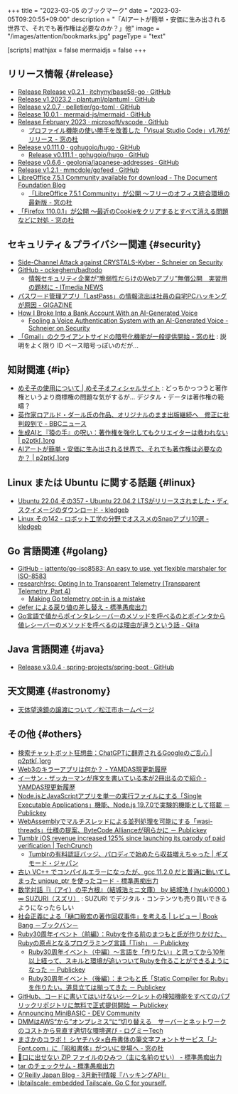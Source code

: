+++
title = "2023-03-05 のブックマーク"
date =  "2023-03-05T09:20:55+09:00"
description = "「AIアートが簡単・安価に生み出される世界で、それでも著作権は必要なのか？」他"
image = "/images/attention/bookmarks.jpg"
pageType = "text"

[scripts]
  mathjax = false
  mermaidjs = false
+++

## リリース情報 {#release}

- [Release Release v0.2.1 · itchyny/base58-go · GitHub](https://github.com/itchyny/base58-go/releases/tag/v0.2.1)
- [Release v1.2023.2 · plantuml/plantuml · GitHub](https://github.com/plantuml/plantuml/releases/tag/v1.2023.2)
- [Release v2.0.7 · pelletier/go-toml · GitHub](https://github.com/pelletier/go-toml/releases/tag/v2.0.7)
- [Release 10.0.1 · mermaid-js/mermaid · GitHub](https://github.com/mermaid-js/mermaid/releases/tag/v10.0.1)
- [Release February 2023 · microsoft/vscode · GitHub](https://github.com/microsoft/vscode/releases/tag/1.76.0)
  - [プロファイル機能の使い勝手を改善した「Visual Studio Code」v1.76がリリース - 窓の杜](https://forest.watch.impress.co.jp/docs/news/1482841.html)
- [Release v0.111.0 · gohugoio/hugo · GitHub](https://github.com/gohugoio/hugo/releases/tag/v0.111.0)
  - [Release v0.111.1 · gohugoio/hugo · GitHub](https://github.com/gohugoio/hugo/releases/tag/v0.111.1)
- [Release v0.6.6 · geolonia/japanese-addresses · GitHub](https://github.com/geolonia/japanese-addresses/releases/tag/v0.6.6)
- [Release v1.2.1 · mmcdole/gofeed · GitHub](https://github.com/mmcdole/gofeed/releases/tag/v1.2.1)
- [LibreOffice 7.5.1 Community available for download - The Document Foundation Blog](https://blog.documentfoundation.org/blog/2023/03/02/libreoffice-7-5-1-community/)
  - [「LibreOffice 7.5.1 Community」が公開 ～フリーのオフィス統合環境の最新版 - 窓の杜](https://forest.watch.impress.co.jp/docs/news/1482980.html)
- [「Firefox 110.0.1」が公開 ～最近のCookieをクリアするとすべて消える問題などに対処 - 窓の杜](https://forest.watch.impress.co.jp/docs/news/1482186.html)

## セキュリティ＆プライバシー関連 {#security}

- [Side-Channel Attack against CRYSTALS-Kyber - Schneier on Security](https://www.schneier.com/blog/archives/2023/02/side-channel-attack-against-crystals-kyber.html)
- [GitHub - ockeghem/badtodo](https://github.com/ockeghem/badtodo)
  - [情報セキュリティ企業が“脆弱性だらけのWebアプリ”無償公開　実習用の題材に - ITmedia NEWS](https://www.itmedia.co.jp/news/articles/2302/28/news211.html)
- [パスワード管理アプリ「LastPass」の情報流出は社員の自宅PCハッキングが原因 - GIGAZINE](https://gigazine.net/news/20230301-lastpass-incident/)
- [How I Broke Into a Bank Account With an AI-Generated Voice](https://www.vice.com/en/article/dy7axa/how-i-broke-into-a-bank-account-with-an-ai-generated-voice)
  - [Fooling a Voice Authentication System with an AI-Generated Voice - Schneier on Security](https://www.schneier.com/blog/archives/2023/03/fooling-a-voice-authentication-system-with-an-ai-generated-voice.html)
- [「Gmail」のクライアントサイドの暗号化機能が一般提供開始 - 窓の杜](https://forest.watch.impress.co.jp/docs/news/1482875.html) : 説明をよく限り ID ベース暗号っぽいのだが...

## 知財関連 {#ip}

- [めそ子の使用について | めそ子オフィシャルサイト](https://mesoko.jp/ccl/) : どっちかっつうと著作権というより商標権の問題な気がするが... デジタル・データは著作権の範疇？
- [英作家ロアルド・ダール氏の作品、オリジナルのまま出版継続へ　修正に批判殺到で - BBCニュース](https://www.bbc.com/japanese/64794821)
- [生成AIと『猿の手』の呪い：著作権を強化してもクリエイターは救われない | p2ptk[.]org](https://p2ptk.org/copyright/4349)
- [AIアートが簡単・安価に生み出される世界で、それでも著作権は必要なのか？ | p2ptk[.]org](https://p2ptk.org/copyright/4352)

## Linux または Ubuntu に関する話題 {#linux}

- [Ubuntu 22.04 その357 - Ubuntu 22.04.2 LTSがリリースされました・ディスクイメージのダウンロード - kledgeb](https://kledgeb.blogspot.com/2023/02/ubuntu-2204-357-ubuntu-22042-lts.html)
- [Linux その142 - ロボット工学の分野でオススメのSnapアプリ10選 - kledgeb](https://kledgeb.blogspot.com/2023/03/linux-142-snap10.html)

## Go 言語関連 {#golang}

- [GitHub - jattento/go-iso8583: An easy to use, yet flexible marshaler for ISO-8583](https://github.com/jattento/go-iso8583)
- [research!rsc: Opting In to Transparent Telemetry (Transparent Telemetry, Part 4)](https://research.swtch.com/telemetry-opt-in)
  - [Making Go telemetry opt-in is a mistake](https://twi.github.io/blog/making-go-telemetry-opt-in-is-a-mistake.html)
- [defer による戻り値の差し替え - 標準愚痴出力](https://zetamatta.hatenablog.com/entry/2023/02/28/103448)
- [Go言語で値からポインタレシーバーのメソッドを呼べるのとポインタから値レシーバーのメソッドを呼べるのは理由が違うという話 - Qiita](https://qiita.com/kusano_k/items/9441fa96a2e83b044703)

## Java  言語関連 {#java}

- [Release v3.0.4 · spring-projects/spring-boot · GitHub](https://github.com/spring-projects/spring-boot/releases/tag/v3.0.4)

## 天文関連 {#astronomy}

- [天体望遠鏡の譲渡について／松江市ホームページ](https://www.city.matsue.lg.jp/soshikikarasagasu/zaiseibu_shinchoshaseibika/shinchoshaseibigaiyou/11862.html)

## その他 {#others}

- [検索チャットボット狂想曲：ChatGPTに翻弄されるGoogleのご乱心 | p2ptk[.]org](https://p2ptk.org/monopoly/4347)
- [Web3のキラーアプリは何か？ - YAMDAS現更新履歴](https://yamdas.hatenablog.com/entry/20230226/whats-the-killer-app-for-web3)
- [イーサン・ザッカーマンが序文を書いている本が2冊出るので紹介 - YAMDAS現更新履歴](https://yamdas.hatenablog.com/entry/20230226/ethan-zuckerman-foreword)
- [Node.jsとJavaScriptアプリを単一の実行ファイルにする「Single Executable Applications」機能、Node.js 19.7.0で実験的機能として搭載 － Publickey](https://www.publickey1.jp/blog/23/nodejsjavascriptsingle_executable_applicationsnodejs_1970.html)
- [WebAssemblyでマルチスレッドによる並列処理を可能にする「wasi-threads」仕様の提案、ByteCode Allianceが明らかに － Publickey](https://www.publickey1.jp/blog/23/webassemblywasi-threadsbytecode_alliance.html)
- [Tumblr iOS revenue increased 125% since launching its parody of paid verification | TechCrunch](https://techcrunch.com/2023/02/21/tumblr-ios-revenue-increased-125-since-launching-its-parody-of-paid-verification/)
  - [Tumblrの有料認証バッジ、パロディで始めたら収益増えちゃった | ギズモード・ジャパン](https://www.gizmodo.jp/2023/02/tumblr-blue-checkmark-verified-twitter-blue.html)
- [古い VC++ でコンパイルエラーになったが、gcc 11.2.0 だと普通に動いてしまった unique_ptr を使ったコード - 標準愚痴出力](https://zetamatta.hatenablog.com/entry/2023/02/28/104937)
- [数学対話『i（アイ）の平方根』（結城浩ミニ文庫） by 結城浩 ( hyuki0000 ) ∞ SUZURI（スズリ）](https://suzuri.jp/hyuki0000/digital_products/1308) : SUZURI でデジタル・コンテンツも売り買いできるようになったらしい
- [社会正義による「樋口毅宏の著作回収事件」を考える | レビュー | Book Bang －ブックバン－](https://www.bookbang.jp/review/article/749628)
- [Ruby30周年イベント（前編）：Rubyを作る前のまつもと氏が作りかけた、Rubyの原点となるプログラミング言語「Tish」 － Publickey](https://www.publickey1.jp/blog/23/content_2.html)
  - [Ruby30周年イベント（中編）～言語を「作りたい」と思ってから10年以上経って、スキルと環境が追いついてRubyを作ることができるようになった － Publickey](https://www.publickey1.jp/blog/23/ruby3010ruby.html)
  - [Ruby30周年イベント（後編）：まつもと氏「Static Compiler for Ruby」を作りたい。道具立ては揃ってきた － Publickey](https://www.publickey1.jp/blog/23/ruby30static_compiler_for_ruby.html)
- [GitHub、コードに書いてはいけないシークレットの検知機能をすべてのパブリックリポジトリに無料で正式提供開始 － Publickey](https://www.publickey1.jp/blog/23/github_10.html)
- [Announcing MiniBASIC - DEV Community](https://dev.to/joestrout/announcing-minibasic-1i6f)
- [DMMはAWS“から”オンプレミス“に”切り替える　サーバーとネットワークのコストから見直す適切な環境選び  - ログミーTech](https://logmi.jp/tech/articles/325309)
- [まさかのコラボ！ シヤチハタ×白舟書体の筆文字フォントサービス「J-Font.com」に「昭和書体」がついに登場へ - 窓の杜](https://forest.watch.impress.co.jp/docs/news/1483117.html)
- [💩口に出せない ZIP ファイルのひみつ（主に名前のせい） - 標準愚痴出力](https://zetamatta.hatenablog.com/entry/2023/03/04/205809)
- [tar のチェックサム - 標準愚痴出力](https://zetamatta.hatenablog.com/entry/2023/03/04/202300)
- [O'Reilly Japan Blog - 3月新刊情報『ハッキングAPI』](https://www.oreilly.co.jp/blog/2023/03/40024_hacking_apis.html)
- [libtailscale: embedded Tailscale. Go C for yourself.](https://tailscale.dev/blog/libtailscale)
